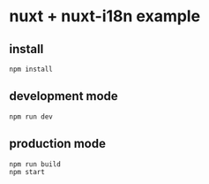 # nuxt + nuxt-i18n example

## install
```
npm install
```

## development mode
```
npm run dev
```

## production mode
```
npm run build
npm start
```
